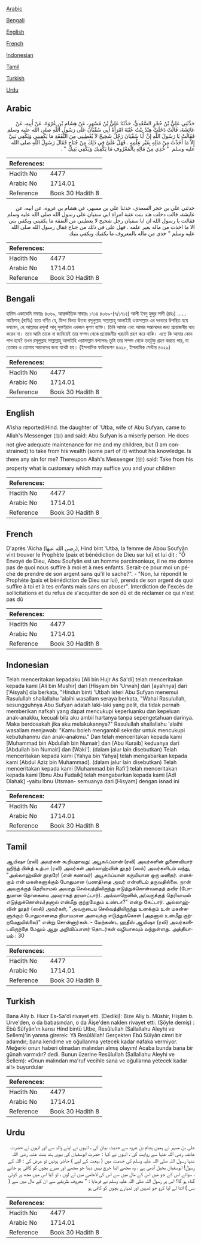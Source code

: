 [Arabic](#arabic)

[Bengali](#bengali)

[English](#english)

[French](#french)

[Indonesian](#indonesian)

[Tamil](#tamil)

[Turkish](#turkish)

[Urdu](#urdu)

## Arabic


<div dir="rtl" lang="ar" style={{fontSize:'larger',backgroundColor:'#f8f9fa',padding:20}}>
حَدَّثَنِي عَلِيُّ بْنُ حُجْرٍ السَّعْدِيُّ، حَدَّثَنَا عَلِيُّ بْنُ مُسْهِرٍ، عَنْ هِشَامِ بْنِ عُرْوَةَ، عَنْ أَبِيهِ، عَنْ عَائِشَةَ، قَالَتْ دَخَلَتْ هِنْدٌ بِنْتُ عُتْبَةَ امْرَأَةُ أَبِي سُفْيَانَ عَلَى رَسُولِ اللَّهِ صلى الله عليه وسلم فَقَالَتْ يَا رَسُولَ اللَّهِ إِنَّ أَبَا سُفْيَانَ رَجُلٌ شَحِيحٌ لاَ يُعْطِينِي مِنَ النَّفَقَةِ مَا يَكْفِينِي وَيَكْفِي بَنِيَّ إِلاَّ مَا أَخَذْتُ مِنْ مَالِهِ بِغَيْرِ عِلْمِهِ ‏.‏ فَهَلْ عَلَىَّ فِي ذَلِكَ مِنْ جُنَاحٍ فَقَالَ رَسُولُ اللَّهِ صلى الله عليه وسلم ‏ "‏ خُذِي مِنْ مَالِهِ بِالْمَعْرُوفِ مَا يَكْفِيكِ وَيَكْفِي بَنِيكِ ‏"‏ ‏.‏
</div>
<div style={{backgroundColor:'#f8f9fa',padding:20, marginBottom: 10}}><table> <thead> <tr> <th>References:</th> <th></th> </tr> </thead> <tbody><tr><td>Hadith No</td><td>4477</td></tr><tr><td>Arabic No</td><td>1714.01</td></tr><tr><td>Reference</td><td>Book 30 Hadith 8</td></tr></tbody></table></div>


<div dir="rtl" lang="ar" style={{fontSize:'larger',backgroundColor:'#f8f9fa',padding:20}}>
حدثني علي بن حجر السعدي، حدثنا علي بن مسهر، عن هشام بن عروة، عن ابيه، عن عايشة، قالت دخلت هند بنت عتبة امراة ابي سفيان على رسول الله صلى الله عليه وسلم فقالت يا رسول الله ان ابا سفيان رجل شحيح لا يعطيني من النفقة ما يكفيني ويكفي بني الا ما اخذت من ماله بغير علمه . فهل على في ذلك من جناح فقال رسول الله صلى الله عليه وسلم " خذي من ماله بالمعروف ما يكفيك ويكفي بنيك
</div>
<div style={{backgroundColor:'#f8f9fa',padding:20, marginBottom: 10}}><table> <thead> <tr> <th>References:</th> <th></th> </tr> </thead> <tbody><tr><td>Hadith No</td><td>4477</td></tr><tr><td>Arabic No</td><td>1714.01</td></tr><tr><td>Reference</td><td>Book 30 Hadith 8</td></tr></tbody></table></div>

## Bengali


<div dir="ltr" lang="bn" style={{fontSize:'larger',backgroundColor:'#f8f9fa',padding:20}}>
হাদিস একাডেমি নাম্বারঃ ৪৩৬৯, আন্তর্জাতিক নাম্বারঃ ১৭১৪ ৪৩৬৯-(৭/১৭১৪) আলী ইবনু হুজুর সাদী (রহঃ) ...... আয়িশাহ্ (রাযিঃ) হতে বর্ণিত যে, হিন্দা বিনত উতবা রসূলুল্লাহ সাল্লাল্লাহু আলাইহি ওয়াসাল্লাম এর দরবারে উপস্থিত হয়ে বললেন, হে আল্লাহর রসূল! আবূ সুফইয়ান একজন কৃপণ ব্যক্তি। তিনি আমার এবং আমার সন্তানদের জন্য প্রয়োজনীয় ব্যয় করেন না। তবে আমি তাকে না জানিয়েই তার সম্পদ থেকে প্রয়োজনীয় খরচাদি গ্রহণ করে থাকি। এতে কি আমার কোন পাপ হবে? তখন রসূলুল্লাহ সাল্লাল্লাহু আলাইহি ওয়াসাল্লাম বললেনঃ তুমি তার সম্পদ থেকে ততটুকু গ্রহণ করতে পার, যা তোমার ও তোমার সন্তানদের জন্য যথেষ্ট হয়। (ইসলামিক ফাউন্ডেশন ৪৩২৮, ইসলামিক সেন্টার ৪৩২৯)
</div>
<div style={{backgroundColor:'#f8f9fa',padding:20, marginBottom: 10}}><table> <thead> <tr> <th>References:</th> <th></th> </tr> </thead> <tbody><tr><td>Hadith No</td><td>4477</td></tr><tr><td>Arabic No</td><td>1714.01</td></tr><tr><td>Reference</td><td>Book 30 Hadith 8</td></tr></tbody></table></div>

## English


<div dir="ltr" lang="en" style={{fontSize:'larger',backgroundColor:'#f8f9fa',padding:20}}>
A'isha reported:Hind. the daughter of 'Utba, wife of Abu Sufyan, came to Allah's Messenger (ﷺ) and said: Abu Sufyan is a miserly person. He does not give adequate maintenance for me and my children, but (I am constrained) to take from his wealth (some part of it) without his knowledge. Is there any sin for me? Thereupon Allah's Messenger (ﷺ) said: Take from his property what is customary which may suffice you and your children
</div>
<div style={{backgroundColor:'#f8f9fa',padding:20, marginBottom: 10}}><table> <thead> <tr> <th>References:</th> <th></th> </tr> </thead> <tbody><tr><td>Hadith No</td><td>4477</td></tr><tr><td>Arabic No</td><td>1714.01</td></tr><tr><td>Reference</td><td>Book 30 Hadith 8</td></tr></tbody></table></div>

## French


<div dir="ltr" lang="fr" style={{fontSize:'larger',backgroundColor:'#f8f9fa',padding:20}}>
D'après 'Aïcha (رضي الله عنها), Hind bint 'Utba, la femme de Abou Soufyân vint trouver le Prophète (paix et bénédiction de Dieu sur lui) et lui dit : "Ô Envoyé de Dieu, Abou Soufyân est un homme parcimonieux, il ne me donne pas de quoi nous suffire à moi et à mes enfants. Serait-ce pour moi un péché de prendre de son argent sans qu'il le sache?". - "Non, lui répondit le Prophète (paix et bénédiction de Dieu sur lui), prends de son argent de quoi suffire à toi et à tes enfants mais sans en abuser". Interdiction de l'excès de sollicitations et du refus de s'acquitter de son dû et de réclamer ce qui n'est pas dû
</div>
<div style={{backgroundColor:'#f8f9fa',padding:20, marginBottom: 10}}><table> <thead> <tr> <th>References:</th> <th></th> </tr> </thead> <tbody><tr><td>Hadith No</td><td>4477</td></tr><tr><td>Arabic No</td><td>1714.01</td></tr><tr><td>Reference</td><td>Book 30 Hadith 8</td></tr></tbody></table></div>

## Indonesian


<div dir="ltr" lang="id" style={{fontSize:'larger',backgroundColor:'#f8f9fa',padding:20}}>
Telah menceritakan kepadaku [Ali bin Hujr As Sa'di] telah menceritakan kepada kami [Ali bin Mushir] dari [Hisyam bin 'Urwah] dari [ayahnya] dari ['Aisyah] dia berkata, "Hindun binti 'Utbah isteri Abu Sufyan menemui Rasulullah shallallahu 'alaihi wasallam seraya berkata, "Wahai Rasulullah, sesungguhnya Abu Sufyan adalah laki-laki yang pelit, dia tidak pernah memberikan nafkah yang dapat mencukupi keperluanku dan kepeluan anak-anakku, kecuali bila aku ambil hartanya tanpa sepengetahuan darinya. Maka berdosakah jika aku melakukannya?" Rasulullah shallallahu 'alaihi wasallam menjawab: "Kamu boleh mengambil sekedar untuk mencukupi kebutuhanmu dan anak-anakmu." Dan telah menceritakan kepada kami [Muhammad bin Abdullah bin Numair] dan [Abu Kuraib] keduanya dari [Abdullah bin Numair] dan [Waki']. (dalam jalur lain disebutkan) Telah menceritakan kepada kami [Yahya bin Yahya] telah mengabarkan kepada kami [Abdul Aziz bin Muhammad]. (dalam jalur lain disebutkan) Telah menceritakan kepada kami [Muhammad bin Rafi'] telah menceritakan kepada kami [Ibnu Abu Fudaik] telah mengabarkan kepada kami [Adl Dlahak] -yaitu Ibnu Utsman- semuanya dari [Hisyam] dengan isnad ini
</div>
<div style={{backgroundColor:'#f8f9fa',padding:20, marginBottom: 10}}><table> <thead> <tr> <th>References:</th> <th></th> </tr> </thead> <tbody><tr><td>Hadith No</td><td>4477</td></tr><tr><td>Arabic No</td><td>1714.01</td></tr><tr><td>Reference</td><td>Book 30 Hadith 8</td></tr></tbody></table></div>

## Tamil


<div dir="ltr" lang="ta" style={{fontSize:'larger',backgroundColor:'#f8f9fa',padding:20}}>
ஆயிஷா (ரலி) அவர்கள் கூறியதாவது: அபூசுஃப்யான் (ரலி) அவர்களின் துணைவியார் ஹிந்த் பின்த் உத்பா (ரலி) அவர்கள் அல்லாஹ்வின் தூதர் (ஸல்) அவர்களிடம் வந்து, "அல்லாஹ்வின் தூதரே! (என் கணவர்) அபூசுஃப்யான் கருமியான ஒரு மனிதர். எனக்கும் என் மகன்களுக்கும் போதுமான (பணத்)தை அவர் என்னிடம் தருவதில்லை. நான் அவருக்குத் தெரியாமல் அவரது செல்வத்திலிருந்து எடுத்துக்கொள்வதைத் தவிர (போதுமான தொகையை அவராகத் தரமாட்டார்). அவ்வாறெனில்,அ(வருக்குத் தெரியாமல் எடுத்துக்கொள்வ)தனால் என்மீது குற்றமேதும் உண்டா?" என்று கேட்டார். அல்லாஹ்வின் தூதர் (ஸல்) அவர்கள், "அவருடைய செல்வத்திலிருந்து உனக்கும் உன் மகன்களுக்கும் போதுமானதை நியாயமான அளவுக்கு எடுத்துக்கொள் (அதனால் உன்மீது குற்றமேதுமில்லை)" என்று சொன்னார்கள். - மேற்கண்ட ஹதீஸ் ஆயிஷா (ரலி) அவர்களிடமிருந்தே மேலும் ஆறு அறிவிப்பாளர் தொடர்கள் வழியாகவும் வந்துள்ளது. அத்தியாயம் : 30
</div>
<div style={{backgroundColor:'#f8f9fa',padding:20, marginBottom: 10}}><table> <thead> <tr> <th>References:</th> <th></th> </tr> </thead> <tbody><tr><td>Hadith No</td><td>4477</td></tr><tr><td>Arabic No</td><td>1714.01</td></tr><tr><td>Reference</td><td>Book 30 Hadith 8</td></tr></tbody></table></div>

## Turkish


<div dir="ltr" lang="tr" style={{fontSize:'larger',backgroundColor:'#f8f9fa',padding:20}}>
Bana Aliy b. Hucr Es-Sa'dî rivayet etti. (Dediki): Bize Aliy b. Müshir, Hişâm b. Urve'den, o da babasından, o da Âişe'den naklen rivayet etti. (Şöyle demiş) : Ebû Süfyân'ın karısı Hind bintü Utbe, ResûluIIah (Sallallahu Aleyhi ve Sellem)'in yanına girerek: Yâ Resûlâllah! Gerçekten Ebû Süiyân cimri bir adamdır; bana kendime ve oğullanma yetecek kadar nafaka vermiyor. Meğerki onun haberi olmadan malından almış olayım! Acaba bunda bana bir günah varmıdır? dedi. Bunun üzerine ResûluIIah (Sallallahu Aleyhi ve Sellem): «Onun malından ma'ruf vecihle sana ve oğullarına yetecek kadar al!» buyurdular
</div>
<div style={{backgroundColor:'#f8f9fa',padding:20, marginBottom: 10}}><table> <thead> <tr> <th>References:</th> <th></th> </tr> </thead> <tbody><tr><td>Hadith No</td><td>4477</td></tr><tr><td>Arabic No</td><td>1714.01</td></tr><tr><td>Reference</td><td>Book 30 Hadith 8</td></tr></tbody></table></div>

## Urdu


<div dir="rtl" lang="ur" style={{fontSize:'larger',backgroundColor:'#f8f9fa',padding:20}}>
علی بن مسہر نے ہمیں ہشام بن عروہ سے حدیث بیان کی ، انہوں نے اپنے والد سے اور انہوں نے حضرت عائشہ رضی اللہ عنہا سے روایت کی ، انہوں نے کہا : حضرت ابوسفیان کی بیوی ہند بنت عتبہ رضی اللہ عنہا رسول اللہ صلی اللہ علیہ وسلم کی خدمت میں ( بیعت کے لیے ) حاضر ہوئیں تو عرض کی : اللہ کے رسول! ابوسفیان بخیل آدمی ہے ، وہ مجھے اتنا خرچ نہیں دیتا جو مجھے اور میرے بچوں کو کافی ہو جائے ، سوائے اس کے جو میں اس کے مال میں سے اس کی لاعلمی میں لے لوں ، تو کیا اس میں مجھ پر کوئی گناہ ہو گا؟ اس پر رسول اللہ صلی اللہ علیہ وسلم نے فرمایا : " معروف طریقے سے ان کے مال میں سے ( بس ) اتنا لے لیا کرو جو تمہیں اور تمہارے بچوں کو کافی ہو
</div>
<div style={{backgroundColor:'#f8f9fa',padding:20, marginBottom: 10}}><table> <thead> <tr> <th>References:</th> <th></th> </tr> </thead> <tbody><tr><td>Hadith No</td><td>4477</td></tr><tr><td>Arabic No</td><td>1714.01</td></tr><tr><td>Reference</td><td>Book 30 Hadith 8</td></tr></tbody></table></div>
